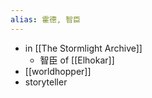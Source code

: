 ```yaml
---
alias: 霍德, 智臣
---
```

- in [[The Stormlight Archive]]
	- 智臣 of [[Elhokar]]
- [[worldhopper]]
- storyteller